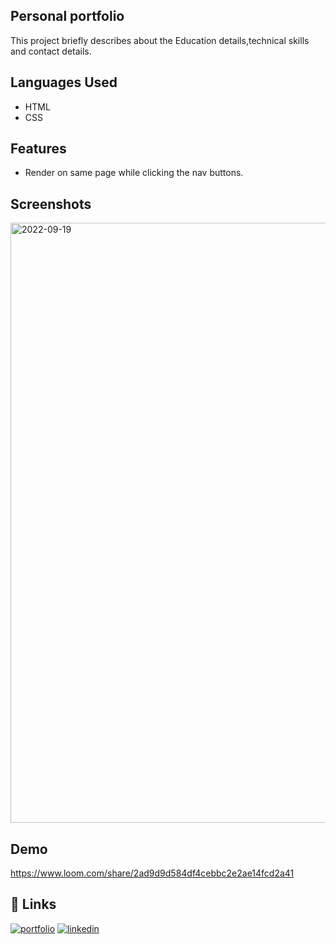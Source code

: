
## Personal portfolio

This project briefly describes about the Education details,technical skills and contact details.


## Languages Used

- HTML
- CSS
## Features

- Render on same page while clicking the nav buttons.


## Screenshots

<img width="960" alt="2022-09-19" src="https://user-images.githubusercontent.com/107022099/190994971-9003e704-4403-49e1-b610-c68293a7389d.png">


## Demo

https://www.loom.com/share/2ad9d9d584df4cebbc2e2ae14fcd2a41



## 🔗 Links
[![portfolio](https://img.shields.io/badge/my_portfolio-000?style=for-the-badge&logo=ko-fi&logoColor=white)](https://github.com/Mahendra6789)
[![linkedin](https://img.shields.io/badge/linkedin-0A66C2?style=for-the-badge&logo=linkedin&logoColor=white)](https://www.linkedin.com/)


